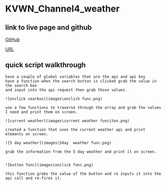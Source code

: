 # KVWN_Channel4_weather

## link to live page and github

[GitHub](https://github.com/Matt1cheney/KVWN_Channel4_weather)

[URL](https://matt1cheney.github.io/KVWN_Channel4_weather/)

## quick script walkthrough
    have a couple of global variables that are the api and api key
    have a function when the search button is clicked grab the value in the search box 
    and input into the api request then grab those values.

    ![onclick searbox](images\onclick func.png)

    use a few functions to traverse through the array and grab the values I need and print them on screen.
    
    ![current weather](images\current weather funciton.png)

    created a function that uses the current weather api and print elements on screen.

    ![5 day weather](images\5day  weather func.png)

    grab the information from the 5 day weather and print it on screen.


    ![button func](images\onclick func.png)

    this function grabs the value of the button and re inputs it into the api call and re-fires it.
